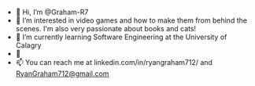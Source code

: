 - 👋 Hi, I’m @Graham-R7
- 👀 I’m interested in video games and how to make them from behind the scenes. I'm also very passionate about books and cats!
- 🌱 I’m currently learning Software Engineering at the University of Calagry
- 💞️ 
- 📫 You can reach me at linkedin.com/in/ryangraham712/ and RyanGraham712@gmail.com

<!---
Graham-R7/Graham-R7 is a ✨ special ✨ repository because its `README.md` (this file) appears on your GitHub profile.
You can click the Preview link to take a look at your changes.
--->
